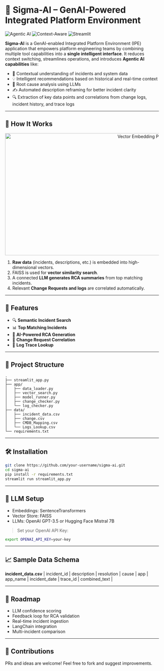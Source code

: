 
# 🤖 Sigma-AI – GenAI-Powered Integrated Platform Environment

![Agentic AI](https://img.shields.io/badge/Powered_by-Agentic_AI-ff69b4)
![Context-Aware](https://img.shields.io/badge/Contextual-Recommendations-blue)
![Streamlit](https://img.shields.io/badge/Built_with-Streamlit-orange)

**Sigma-AI** is a GenAI-enabled Integrated Platform Environment (IPE) application that empowers platform engineering teams by combining multiple tool capabilities into a **single intelligent interface**. It reduces context switching, streamlines operations, and introduces **Agentic AI capabilities** like:

- 🔁 Contextual understanding of incidents and system data  
- 💡 Intelligent recommendations based on historical and real-time context  
- 🧠 Root cause analysis using LLMs  
- ✍️ Automated description reframing for better incident clarity  
- 🔍 Extraction of key data points and correlations from change logs, incident history, and trace logs  

---

## 🧠 How It Works

<p align="center">
  <img src="docs/vector_embedding_better.png" alt="Vector Embedding Process" width="900" height="400"/>
</p>


1. **Raw data** (incidents, descriptions, etc.) is embedded into high-dimensional vectors.  
2. FAISS is used for **vector similarity search**.  
3. A connected **LLM generates RCA summaries** from top matching incidents.  
4. Relevant **Change Requests and logs** are correlated automatically.  

---

## 🚀 Features

- 🔍 **Semantic Incident Search**  
- 📊 **Top Matching Incidents**  
- 🧠 **AI-Powered RCA Generation**  
- 🔁 **Change Request Correlation**  
- 📄 **Log Trace Lookup**  

---

## 📂 Project Structure

```
.
├── streamlit_app.py
├── app/
│   ├── data_loader.py
│   ├── vector_search.py
│   ├── model_runner.py
│   ├── change_checker.py
│   └── log_checker.py
├── data/
│   ├── incident_data.csv
│   ├── change.csv
│   ├── CMDB_Mapping.csv
│   └── Logs_Lookup.csv
└── requirements.txt
```

---

## 🛠️ Installation

```bash
git clone https://github.com/your-username/sigma-ai.git
cd sigma-ai
pip install -r requirements.txt
streamlit run streamlit_app.py
```

---

## 🤖 LLM Setup

- Embeddings: SentenceTransformers
- Vector Store: FAISS
- LLMs: OpenAI GPT-3.5 or Hugging Face Mistral 7B

> Set your OpenAI API Key:
```bash
export OPENAI_API_KEY=your-key
```

---

## 📈 Sample Data Schema

**incident_data.csv**
| incident_id | description | resolution | cause | app | app_name | incident_date | trace_id | combined_text |

---

## 🧭 Roadmap

- LLM confidence scoring  
- Feedback loop for RCA validation  
- Real-time incident ingestion  
- LangChain integration  
- Multi-incident comparison

---

## 🤝 Contributions

PRs and ideas are welcome! Feel free to fork and suggest improvements.
